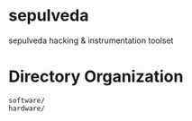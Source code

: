 sepulveda
=========

sepulveda hacking & instrumentation toolset

# Directory Organization 

```
software/
hardware/
```


